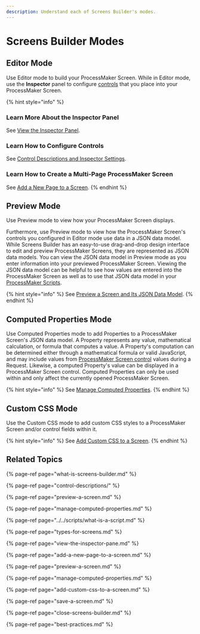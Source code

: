 ```yaml
---
description: Understand each of Screens Builder's modes.
---
```


# Screens Builder Modes

## Editor Mode

Use Editor mode to build your ProcessMaker Screen. While in Editor mode, use the **Inspector** panel to configure [controls](control-descriptions/) that you place into your ProcessMaker Screen.

{% hint style="info" %}
### Learn More About the Inspector Panel

See [View the Inspector Panel](view-the-inspector-pane.md).

### Learn How to Configure Controls

See [Control Descriptions and Inspector Settings](control-descriptions/).

### Learn How to Create a Multi-Page ProcessMaker Screen

See [Add a New Page to a Screen](add-a-new-page-to-a-screen.md).
{% endhint %}

## Preview Mode

Use Preview mode to view how your ProcessMaker Screen displays.

Furthermore, use Preview mode to view how the ProcessMaker Screen's controls you configured in Editor mode use data in a JSON data model. While Screens Builder has an easy-to-use drag-and-drop design interface to edit and preview ProcessMaker Screens, they are represented as JSON data models. You can view the JSON data model in Preview mode as you enter information into your previewed ProcessMaker Screen. Viewing the JSON data model can be helpful to see how values are entered into the ProcessMaker Screen as well as to use that JSON data model in your [ProcessMaker Scripts](../../scripts/scripts-editor.md#enter-json-data-model-variables-from-processmaker-screens).

{% hint style="info" %}
 See [Preview a Screen and Its JSON Data Model](preview-a-screen.md).
{% endhint %}

## Computed Properties Mode

Use Computed Properties mode to add Properties to a ProcessMaker Screen's JSON data model. A Property represents any value, mathematical calculation, or formula that computes a value. A Property's computation can be determined either through a mathematical formula or valid JavaScript, and may include values from [ProcessMaker Screen control](control-descriptions/) values during a Request. Likewise, a computed Property's value can be displayed in a ProcessMaker Screen control. Computed Properties can only be used within and only affect the currently opened ProcessMaker Screen.

{% hint style="info" %}
See [Manage Computed Properties](manage-computed-properties.md).
{% endhint %}

## Custom CSS Mode

Use the Custom CSS mode to add custom CSS styles to a ProcessMaker Screen and/or control fields within it.

{% hint style="info" %}
See [Add Custom CSS to a Screen](add-custom-css-to-a-screen.md).
{% endhint %}

## Related Topics

{% page-ref page="what-is-screens-builder.md" %}

{% page-ref page="control-descriptions/" %}

{% page-ref page="preview-a-screen.md" %}

{% page-ref page="manage-computed-properties.md" %}

{% page-ref page="../../scripts/what-is-a-script.md" %}

{% page-ref page="types-for-screens.md" %}

{% page-ref page="view-the-inspector-pane.md" %}

{% page-ref page="add-a-new-page-to-a-screen.md" %}

{% page-ref page="preview-a-screen.md" %}

{% page-ref page="manage-computed-properties.md" %}

{% page-ref page="add-custom-css-to-a-screen.md" %}

{% page-ref page="save-a-screen.md" %}

{% page-ref page="close-screens-builder.md" %}

{% page-ref page="best-practices.md" %}

